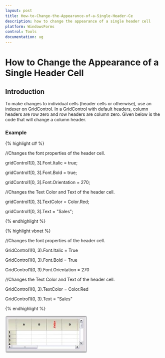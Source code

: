 ```yaml
---
layout: post
title: How-to-Change-the-Appearance-of-a-Single-Header-Ce
description: how to change the appearance of a single header cell
platform: WindowsForms
control: Tools
documentation: ug
---
```


# How to Change the Appearance of a Single Header Cell

## Introduction

To make changes to individual cells (header cells or otherwise), use an indexer on GridControl. In a GridControl with default headers, column headers are row zero and row headers are column zero. Given below is the code that will change a column header.

### Example



{% highlight c# %}



//Changes the font properties of the header cell.

gridControl1[0, 3].Font.Italic = true; 

gridControl1[0, 3].Font.Bold = true; 

gridControl1[0, 3].Font.Orientation = 270;



//Changes the Text Color and Text of the header cell. 

gridControl1[0, 3].TextColor = Color.Red; 

gridControl1[0, 3].Text = "Sales";

{% endhighlight  %}

{% highlight vbnet %}



//Changes the font properties of the header cell.

GridControl1(0, 3).Font.Italic = True

GridControl1(0, 3).Font.Bold = True

GridControl1(0, 3).Font.Orientation = 270



//Changes the Text Color and Text of the header cell.

GridControl1(0, 3).TextColor = Color.Red

GridControl1(0, 3).Text = "Sales"

{% endhighlight  %}

![](How-to-Change-the-Appearance-of-a-Single-Header-Ce_images/How-to-Change-the-Appearance-of-a-Single-Header-Ce_img1.jpeg)



